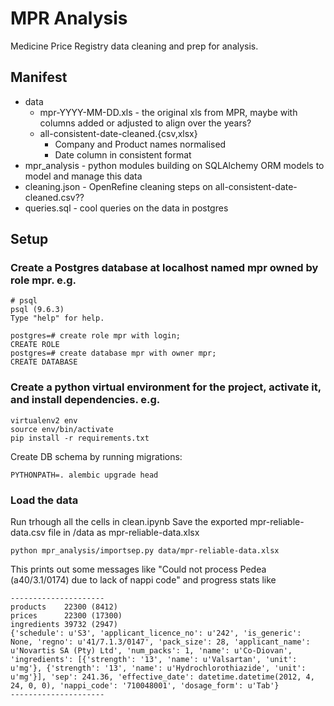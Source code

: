 # MPR Analysis

Medicine Price Registry data cleaning and prep for analysis.

## Manifest

- data
  - mpr-YYYY-MM-DD.xls - the original xls from MPR, maybe with columns added or adjusted to align over the years?
  - all-consistent-date-cleaned.{csv,xlsx}
    - Company and Product names normalised
    - Date column in consistent format
- mpr_analysis - python modules building on SQLAlchemy ORM models to model and manage this data
- cleaning.json - OpenRefine cleaning steps on all-consistent-date-cleaned.csv??
- queries.sql - cool queries on the data in postgres

## Setup

### Create a Postgres database at localhost named mpr owned by role mpr. e.g.

```
# psql
psql (9.6.3)
Type "help" for help.

postgres=# create role mpr with login;
CREATE ROLE
postgres=# create database mpr with owner mpr;
CREATE DATABASE
```

### Create a python virtual environment for the project, activate it, and install dependencies. e.g.

```
virtualenv2 env
source env/bin/activate
pip install -r requirements.txt
```

Create DB schema by running migrations:
```
PYTHONPATH=. alembic upgrade head
```

### Load the data

Run trhough all the cells in clean.ipynb
Save the exported mpr-reliable-data.csv file in /data as mpr-reliable-data.xlsx

```
python mpr_analysis/importsep.py data/mpr-reliable-data.xlsx
```

This prints out some messages like "Could not process Pedea (a40/3.1/0174) due to lack of nappi code" and progress stats like
```
---------------------
products    22300 (8412)
prices      22300 (17300)
ingredients 39732 (2947)
{'schedule': u'S3', 'applicant_licence_no': u'242', 'is_generic': None, 'regno': u'41/7.1.3/0147', 'pack_size': 28, 'applicant_name': u'Novartis SA (Pty) Ltd', 'num_packs': 1, 'name': u'Co-Diovan', 'ingredients': [{'strength': '13', 'name': u'Valsartan', 'unit': u'mg'}, {'strength': '13', 'name': u'Hydrochlorothiazide', 'unit': u'mg'}], 'sep': 241.36, 'effective_date': datetime.datetime(2012, 4, 24, 0, 0), 'nappi_code': '710048001', 'dosage_form': u'Tab'}
---------------------
```
